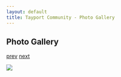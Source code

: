 ```yaml
---
layout: default
title: Tayport Community - Photo Gallery
---
```

## Photo Gallery

[prev](http://tayport.org.uk/photo/213) [next](http://tayport.org.uk/photo/215)

![ ](http://tayport.org.uk/media/214.jpg " ")

